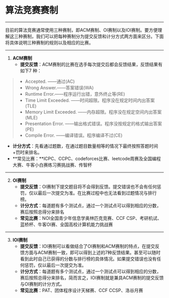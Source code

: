 # 算法竞赛赛制

******

​		目前的算法竞赛通常使用三种赛制，即ACM赛制、OI赛制以及IOI赛制。要方便理解这三种赛制，我们可以把每种赛制分为提交反馈和计分方式两方面来区分。下面将具体说明三种赛制的规则以及相应的比赛。

******

1. **ACM赛制**
   * **提交反馈**：ACM赛制的比赛在选手每次提交后都会反馈结果，反馈结果有如下7 种：

> * Accepted. ——通过(AC)
> * Wrong Answer.——答案错误(WA)
> * Runtime Error.——程序运行出错，意外终止等(RE)
> * Time Limit Exceeded. ——时间超限。程序没在规定时间内出答案(TLE)
> * Memory Limit Exceeded. ——内存超限。程序没在规定空间内出答案(MLE)
> * Presentation Error. ——输出格式错误。程序没按规定的格式输出答案(PE)
> * Compile Error. ——编译错误。程序编译不过(CE)

* **计分方式**：先看通过题数，在通过题目数量相等的情况下最终按照答题时间+罚时来排名。
* **常见比赛：**ICPC、CCPC、codeforces比赛、leetcode周赛及全国编程大赛、牛客小白赛练习赛挑战赛、传智杯

******

2. **OI赛制**
   * **提交反馈**：OI赛制下提交题目将不会得到反馈。提交错误也不会有任何惩罚，仅以最后一次提交为准。在比赛过程中也无法看到过题情况与排行榜。
   * **计分方式**：每道题有多个测试点，通过一个测试点可以得到相应的分数，赛后按照总得分来排名
   * **常见比赛**：NOI全国青少年信息学奥林匹克竞赛、CCF CSP、考研机试、蓝桥杯、牛客OI赛、全国高校计算机能力挑战赛

******

3. **IOI赛制**
   * **提交反馈**：IOI赛制可以看做结合了OI赛制和ACM赛制的特点，在提交反馈方面与ACM赛制一致，即可以得到上述的7种反馈结果。甚至可以随时看到此时自己已获得的分数与排行榜的具体情况。如果提交错误也没有任何惩罚，仅以最后一次提交为准。
   * **计分方式**：每道题有多个测试点，通过一个测试点可以得到相应的分数，赛后按照总得分来排名，简而言之，IOI赛制就是兼具ACM赛制的提交反馈与OI赛制的计分方式。
   *  **常见比赛**：PAT、团体程序设计天梯赛、CCF CCSP、洛谷月赛
